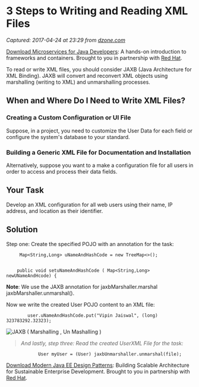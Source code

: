 # 3 Steps to Writing and Reading XML Files

_Captured: 2017-04-24 at 23:29 from [dzone.com](https://dzone.com/articles/writing-and-reading-xml-file?edition=292911&utm_source=Daily%20Digest&utm_medium=email&utm_campaign=dd%202017-04-24)_

[Download Microservices for Java Developers](https://dzone.com/go?i=202129&u=https%3A%2F%2Fdzone.com%2Fasset%2Fdownload%2F157034): A hands-on introduction to frameworks and containers. Brought to you in partnership with [Red Hat](https://dzone.com/go?i=202129&u=https%3A%2F%2Fdzone.com%2Fasset%2Fdownload%2F157034).

To read or write XML files, you should consider JAXB (Java Architecture for XML Binding). JAXB will convert and reconvert XML objects using marshalling (writing to XML) and unmarshalling processes.

## When and Where Do I Need to Write XML Files?

### Creating a Custom Configuration or UI File

Suppose, in a project, you need to customize the User Data for each field or configure the system's database to your standard.

### Building a Generic XML File for Documentation and Installation

Alternatively, suppose you want to a make a configuration file for all users in order to access and process their data fields.

## Your Task

Develop an XML configuration for all web users using their name, IP address, and location as their identifier.

## Solution

Step one: Create the specified POJO with an annotation for the task:
    
    
         Map<String,Long> uNameAndHashCode = new TreeMap<>();
    
    
        public void setuNameAndHashCode ( Map<String,Long> newUNameAndHcode) {

**Note**: We use the JAXB annotation for jaxbMarshaller.marshal jaxbMarshaller.unmarshal().

Now we write the created User POJO content to an XML file:
    
    
            user.uNameAndHashCode.put("Vipin Jaiswal", (long) 323783292.32323);

![JAXB \( Marshalling , Un Mashalling \)](https://amudabadmus.files.wordpress.com/2017/02/2017-02-21-at-08-42-36.png?w=736)

> _And lastly, step three: Read the created UserXML File for the task:_
    
    
                User myUser = (User) jaxbUnmarshaller.unmarshal(file);

[Download Modern Java EE Design Patterns](https://dzone.com/go?i=202130&u=https%3A%2F%2Fdzone.com%2Fasset%2Fdownload%2F157035): Building Scalable Architecture for Sustainable Enterprise Development. Brought to you in partnership with [Red Hat](https://dzone.com/go?i=202130&u=https%3A%2F%2Fdzone.com%2Fasset%2Fdownload%2F157035).
